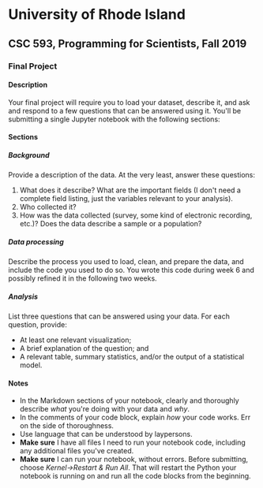 # University of Rhode Island
## CSC 593, Programming for Scientists, Fall 2019
### Final Project  

#### Description

Your final project will require you to load your dataset, describe it, and ask and respond to a few questions that can be answered using it.  You'll be submitting a single Jupyter notebook with the following sections:

#### Sections

##### Background

Provide a description of the data. At the very least, answer these questions:

1. What does it describe? What are the important fields (I don't need a complete field listing, just the variables relevant to your analysis).
2. Who collected it?
3. How was the data collected (survey, some kind of electronic recording, etc.)? Does the data describe a sample or a population?

##### Data processing

Describe the process you used to load, clean, and prepare the data, and include the code you used to do so. 
You wrote this code during week 6 and possibly refined it in the following two weeks.

##### Analysis

List three questions that can be answered using your data. For each question, provide:

* At least one relevant visualization;
* A brief explanation of the question; and
* A relevant table, summary statistics, and/or the output of a statistical model.

#### Notes

* In the Markdown sections of your notebook, clearly and thoroughly describe *what* you're doing with your data and *why*.
* In the comments of your code block, explain *how* your code works. Err on the side of thoroughness.
* Use language that can be understood by laypersons.
* **Make sure** I have all files I need to run your notebook code, including any additional files you've created.
* **Make sure** I can run your notebook, without errors. Before 
submitting, choose *Kernel&rarr;Restart & Run All*. That will restart
the Python your notebook is running on and run all the code blocks from
the beginning.